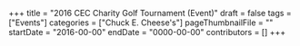 +++
title = "2016 CEC Charity Golf Tournament (Event)"
draft = false
tags = ["Events"]
categories = ["Chuck E. Cheese's"]
pageThumbnailFile = ""
startDate = "2016-00-00"
endDate = "0000-00-00"
contributors = []
+++
